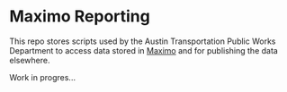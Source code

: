 # Maximo Reporting

This repo stores scripts used by the Austin Transportation Public Works Department to access data stored in [Maximo](https://www.ibm.com/products/maximo) and for publishing the data elsewhere.

Work in progres...
